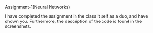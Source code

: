 Assignment-1(Neural Networks)

I have completed the assignment in the class it self as a duo, and have shown you. Furthermore, the description of the code is found in the screenshots.
